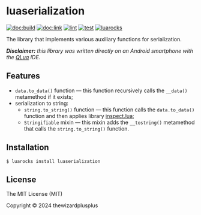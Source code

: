 # luaserialization

[![doc:build](https://github.com/thewizardplusplus/luaserialization/actions/workflows/doc.yaml/badge.svg)](https://github.com/thewizardplusplus/luaserialization/actions/workflows/doc.yaml)
[![doc:link](https://img.shields.io/badge/doc%3Alink-link-blue?logo=github)](https://thewizardplusplus.github.io/luaserialization/)
[![lint](https://github.com/thewizardplusplus/luaserialization/actions/workflows/lint.yaml/badge.svg)](https://github.com/thewizardplusplus/luaserialization/actions/workflows/lint.yaml)
[![test](https://github.com/thewizardplusplus/luaserialization/actions/workflows/test.yaml/badge.svg)](https://github.com/thewizardplusplus/luaserialization/actions/workflows/test.yaml)
[![luarocks](https://img.shields.io/badge/luarocks-link-blue?logo=lua)](https://luarocks.org/modules/thewizardplusplus/luaserialization)

The library that implements various auxiliary functions for serialization.

_**Disclaimer:** this library was written directly on an Android smartphone with the [QLua](https://play.google.com/store/apps/details?id=com.quseit.qlua5pro2) IDE._

## Features

- `data.to_data()` function &mdash; this function recursively calls the `__data()` metamethod if it exists;
- serialization to string:
  - `string.to_string()` function &mdash; this function calls the `data.to_data()` function and then applies library [inspect.lua](https://github.com/kikito/inspect.lua);
  - `Stringifiable` mixin &mdash; this mixin adds the `__tostring()` metamethod that calls the `string.to_string()` function.

## Installation

```
$ luarocks install luaserialization
```

## License

The MIT License (MIT)

Copyright &copy; 2024 thewizardplusplus
